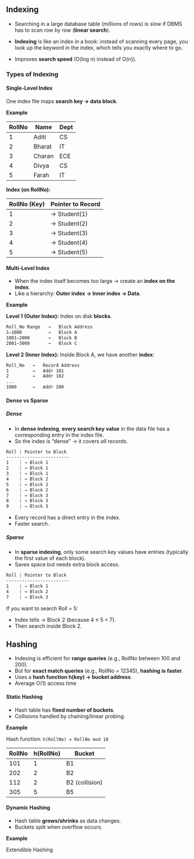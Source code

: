 
## Indexing

- Searching in a large database table (millions of rows) is slow if DBMS has to scan row by row (**linear search**).

- **Indexing** is like an index in a book: instead of scanning every page, you look up the keyword in the index, which tells you exactly where to go.

- Improves **search speed** (O(log n) instead of O(n)).


### Types of Indexing

#### **Single-Level Index**

One index file maps **search key → data block**.

**Example**

| RollNo | Name   | Dept |
| ------ | ------ | ---- |
| 1      | Aditi  | CS   |
| 2      | Bharat | IT   |
| 3      | Charan | ECE  |
| 4      | Divya  | CS   |
| 5      | Farah  | IT   |
**Index (on RollNo):**

| RollNo (Key) | Pointer to Record |
| ------------ | ----------------- |
| 1            | → Student(1)      |
| 2            | → Student(2)      |
| 3            | → Student(3)      |
| 4            | → Student(4)      |
| 5            | → Student(5)      |

#### Multi-Level Index

- When the index itself becomes too large → create an **index on the index**.
- Like a hierarchy: **Outer index → Inner index → Data**.

**Example**

**Level 1 (Outer Index):** Index on disk **blocks**.

```scss
Roll_No Range   →   Block Address
1–1000          →   Block A
1001–2000       →   Block B
2001–3000       →   Block C
```

**Level 2 (Inner Index):** Inside Block A, we have another **index**:

```scss
Roll_No   →   Record Address
1         →   Addr 101
2         →   Addr 102
...
1000      →   Addr 200
```

#### Dense vs Sparse

##### Dense

- In **dense indexing**, **every search key value** in the data file has a corresponding entry in the index file.
- So the index is “dense” → it covers _all records_.

```scss
Roll | Pointer to Block
------------------------
1    | → Block 1
2    | → Block 1
3    | → Block 1
4    | → Block 2
5    | → Block 2
6    | → Block 2
7    | → Block 3
8    | → Block 3
9    | → Block 3
```

- Every record has a direct entry in the index.  
- Faster search.

##### Sparse

- In **sparse indexing**, only some search key values have entries (typically the first value of each block).
- Saves space but needs extra block access.

```scss
Roll | Pointer to Block
------------------------
1    | → Block 1
4    | → Block 2
7    | → Block 3
```

If you want to search Roll = 5:
- Index tells → Block 2 (because 4 ≤ 5 < 7).
- Then search inside Block 2.

## Hashing

- Indexing is efficient for **range queries** (e.g., RollNo between 100 and 200).
- But for **exact match queries** (e.g., RollNo = 12345), **hashing is faster**.
- Uses a **hash function h(key) → bucket address**.
- Average O(1) access time
#### **Static Hashing**

- Hash table has **fixed number of buckets**.
- Collisions handled by chaining/linear probing.

**Example**

Hash function: `h(RollNo) = RollNo mod 10`

|RollNo|h(RollNo)|Bucket|
|---|---|---|
|101|1|B1|
|202|2|B2|
|112|2|B2 (collision)|
|305|5|B5|

#### Dynamic Hashing

- Hash table **grows/shrinks** as data changes.
- Buckets split when overflow occurs.

**Example**

Extendible Hashing


